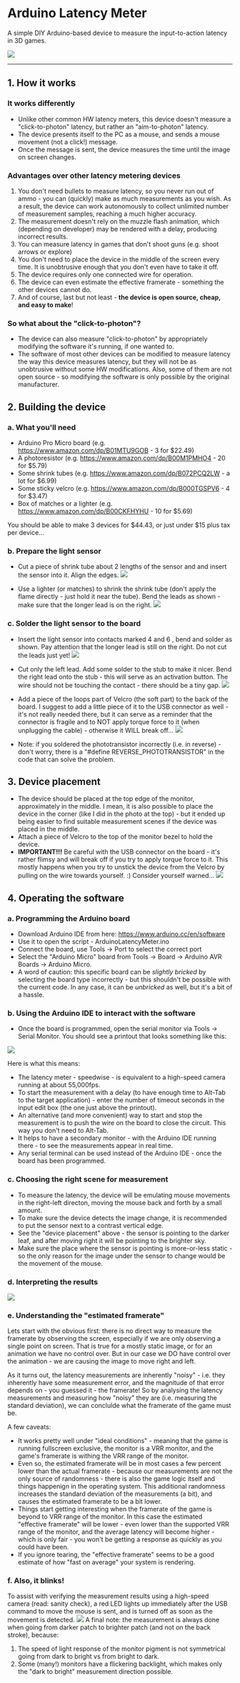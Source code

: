 # Arduino Latency Meter

A simple DIY Arduino-based device to measure the input-to-action latency in 3D games.

![](https://github.com/EugeneFainstain/assets/blob/main/ArduinoLatencyMeter_photos/board_overview.jpg?raw=true)

---

## 1. How it works

### It works differently
* Unlike other common HW latency meters, this device doesn't measure a "click-to-photon" latency, but rather an "aim-to-photon" latency.
* The device presents itself to the PC as a mouse, and sends a mouse movement (not a click!) message.
* Once the message is sent, the device measures the time until the image on screen changes.

### Advantages over other latency metering devices
1. You don't need bullets to measure latency, so you never run out of ammo - you can (quickly) make as much measurements as you wish. As a result, the device can work autonomously to collect unlimited number of measurement samples, reaching a much higher accuracy.
2. The measurement doesn't rely on the muzzle flash animation, which (depending on developer) may be rendered with a delay, producing incorrect results.
3. You can measure latency in games that don't shoot guns (e.g. shoot arrows or explore)
4. You don't need to place the device in the middle of the screen every time. It is unobtrusive enough that you don't even have to take it off.
5. The device requires only one connected wire for operation.
6. The device can even estimate the effective framerate - something the other devices cannot do.
7. And of course, last but not least - **the device is open source, cheap, and easy to make**!

### So what about the "click-to-photon"?

* The device can also measure "click-to-photon" by appropriately modifying the software it's running, if one wanted to.
* The software of most other devices can be modified to measure latency the way this device measures latency, but they will not be as unobtrusive without some HW modifications. Also, some of them are not open source - so modifying the software is only possible by the original manufacturer.

## 2. Building the device

### a. What you'll need

* Arduino Pro Micro board (e.g. https://www.amazon.com/dp/B01MTU9GOB - 3 for $22.49)
* A photoresistor (e.g. https://www.amazon.com/dp/B00M1PMHO4 - 20 for $5.79)
* Some shrink tubes (e.g. https://www.amazon.com/dp/B072PCQ2LW - a lot for $6.99)
* Some sticky velcro (e.g. https://www.amazon.com/dp/B000TGSPV6 - 4 for $3.47)
* Box of matches or a lighter (e.g. https://www.amazon.com/dp/B00CKFHYHU - 10 for $5.69)

You should be able to make 3 devices for $44.43, or just under $15 plus tax per device...

### b. Prepare the light sensor

* Cut a piece of shrink tube about 2 lengths of the sensor and and insert the sensor into it. Align the edges.
![](https://github.com/EugeneFainstain/assets/blob/main/ArduinoLatencyMeter_photos/prepare_sensor_1.jpg?raw=true)

* Use a lighter (or matches) to shrink the shrink tube (don't apply the flame directly - just hold it near the tube). Bend the leads as shown - make sure that the longer lead is on the right.
![](https://github.com/EugeneFainstain/assets/blob/main/ArduinoLatencyMeter_photos/prepare_sensor_2.jpg?raw=true)

### c. Solder the light sensor to the board

* Insert the light sensor into contacts marked 4 and 6 , bend and solder as shown. Pay attention that the longer lead is still on the right. Do not cut the leads just yet!
![](https://github.com/EugeneFainstain/assets/blob/main/ArduinoLatencyMeter_photos/prepare_board_1.jpg?raw=true)

* Cut only the left lead. Add some solder to the stub to make it nicer. Bend the right lead onto the stub - this will serve as an activation button. The wire should not be touching the contact - there should be a tiny gap.
![](https://github.com/EugeneFainstain/assets/blob/main/ArduinoLatencyMeter_photos/prepare_board_2.jpg?raw=true)

* Add a piece of the loops part of Velcro (the soft part) to the back of the board. I suggest to add a little piece of it to the USB connector as well - it's not really needed there, but it can serve as a reminder that the connector is fragile and to NOT apply torque force to it (when unplugging the cable) - otherwise it WILL break off...
![](https://github.com/EugeneFainstain/assets/blob/main/ArduinoLatencyMeter_photos/prepare_board_3.jpg?raw=true)

* Note: if you soldered the phototransistor incorrectly (i.e. in reverse) - don't worry, there is a "#define REVERSE_PHOTOTRANSISTOR" in the code that can solve the problem.

## 3. Device placement

- The device should be placed at the top edge of the monitor, approximately in the middle. I mean, it is also possible to place the device in the corner (like I did in the photo at the top) - but it ended up being easier to find suitable measurement scenes if the device was placed in the middle.
- Attach a piece of Velcro to the top of the monitor bezel to hold the device.
- **IMPORTANT!!!** Be careful with the USB connector on the board - it's rather flimsy and will break off if you try to apply torque force to it. This mostly happens when you try to unstick the device from the Velcro by pulling on the wire towards yourself. :) Consider yourself warned...
![](https://github.com/EugeneFainstain/assets/blob/main/ArduinoLatencyMeter_photos/sensor_placement_1.jpg?raw=true)

## 4. Operating the software

### a. Programming the Arduino board

* Download Arduino IDE from here: https://www.arduino.cc/en/software
* Use it to open the script - ArduinoLatencyMeter.ino
* Connect the board, use Tools -> Port to select the correct port
* Select the "Arduino Micro" board from Tools -> Board -> Arduino AVR Boards -> Arduino Micro.
* A word of caution: this specific board can be _slightly bricked_ by selecting the board type incorrectly - but this shouldn't be possible with the current code. In any case, it can be _unbricked_ as well, but it's a bit of a hassle.

### b. Using the Arduino IDE to interact with the software

* Once the board is programmed, open the serial monitor via Tools -> Serial Monitor. You should see a printout that looks something like this:

![](https://github.com/EugeneFainstain/assets/blob/main/ArduinoLatencyMeter_photos/welcome_note.png?raw=true)

Here is what this means:
* The latency meter - speedwise - is equivalent to a high-speed camera running at about 55,000fps.
* To start the measurement with a delay (to have enough time to Alt-Tab to the target application) - enter the number of timeout seconds in the input edit box (the one just above the printout).
* An alternative (and more convenient) way to start and stop the measurement is to push the wire on the board to close the circuit. This way you don't need to Alt-Tab.
* It helps to have a secondary monitor - with the Arduino IDE running there - to see the measurements appear in real time.
* Any serial terminal can be used instead of the Arduino IDE - once the board has been programmed.

### c. Choosing the right scene for measurement

* To measure the latency, the device will be emulating mouse movements in the right-left directon, moving the mouse back and forth by a small amount.
* To make sure the device detects the image change, it is recommended to put the sensor next to a contrast vertical edge.
* See the "device placement" above - the sensor is pointing to the darker leaf, and after moving right it will be pointing to the brighter sky.
* Make sure the place where the sensor is pointing is more-or-less static - so the only reason for the image under the sensor to change would be the movement of the mouse.

### d. Interpreting the results
![](https://github.com/EugeneFainstain/assets/blob/main/ArduinoLatencyMeter_photos/measurements_explanation.png?raw=true)

### e. Understanding the "estimated framerate"

Lets start with the obvious first: there is no direct way to measure the framerate by observing the screen, especially if we are only observing a single point on screen.
That is true for a mostly static image, or for an animation we have no control over. But in our case we DO have control over the animation - we are causing the image to move right and left.

As it turns out, the latency measurements are inherently "noisy" - i.e. they inherently have some measurement error, and the magnitude of that error depends on - you guessed it - the framerate!
So by analysing the latency measurements and measuring how "noisy" they are (i.e. measuring the standard deviation), we can conclulde what the framerate of the game must be.

A few caveats:
* It works pretty well under "ideal conditions" - meaning that the game is running fullscreen exclusive, the monitor is a VRR monitor, and the game's framerate is withing the VRR range of the monitor.
* Even so, the estimated framerate will be in most cases a few percent lower than the actual framerate - because our measurements are not the only source of randomness - there is also the game logic itself and things happenign in the operating system.
This additional randomness increases the standard deviation of the measurements (a bit), and causes the estimated framerate to be a bit lower.
* Things start getting interesting when the framerate of the game is beyond to VRR range of the monitor. In this case the estimated "effective framerate" will be lower - even lower than the supported VRR range of the monitor,
and the average latency will become higher - which is only fair - you won't be getting a response as quickly as you could have been.
* If you ignore tearing, the "effective framerate" seems to be a good estimate of how "fast on average" your system is rendering.

### f. Also, it blinks!

To assist with verifying the measurement results using a high-speed camera (read: sanity check), a red LED lights up immediately after the USB command to move the mouse is sent, and is turned off as soon as the movement is detected.
![](https://github.com/EugeneFainstain/assets/blob/main/ArduinoLatencyMeter_photos/board_placement_closeup.jpg?raw=true)
A final note: the measurement is always done when going from darker patch to brighter patch (and not on the back stroke), because:

1. The speed of light response of the monitor pigment is not symmetrical going from dark to bright vs from bright to dark.
2. Some (many!) monitors have a flickering backlight, which makes only the "dark to bright" measurement direction possible.
